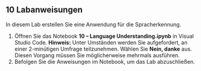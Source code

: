 ﻿---
lab:
    title: 'Language Understanding'
---

## 10 Labanweisungen
In diesem Lab erstellen Sie eine Anwendung für die Spracherkennung. 

1.  Öffnen Sie das Notebook **10 – Language Understanding.ipynb** in Visual Studio Code. 
    **Hinweis:** Unter Umständen werden Sie aufgefordert, an einer 2-minütigen Umfrage teilzunehmen. Wählen Sie **Nein, danke** aus. Diesen Vorgang müssen Sie möglicherweise mehrmals ausführen.
2.  Befolgen Sie die Anweisungen im Notebook, um das Lab abzuschließen.
